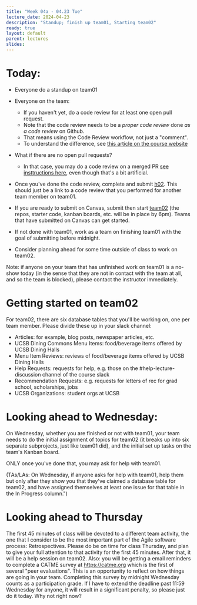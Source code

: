 ```yaml
---
title: "Week 04a - 04.23 Tue"
lecture_date: 2024-04-23
description: "Standup; finish up team01, Starting team02"
ready: true
layout: default
parent: lectures
slides:
---
```


<!-- # Update on team01 progress

Overall, it appears that 7 of the 12 teams are pretty close to finishing up and submitting team01, so we will start team02 today, which keeps us on schedule.  Note that if the schedule slips, it doesn't impact the staff—it impacts all of you.   The number one piece of feedback that I consistently get on course evaluations is "start the legacy code projects" sooner.    I'm trying to do that.  But I can't do that without your help; you have to stay on schedule as well.

Andrew and I have gone through all 12 teams Kanban boards to give you some individual level team feedback on how you are doing.  Please look at that, and work as a team to address it. -->

# Today:
* Everyone do a standup on team01
* Everyone on the team:
  - If you haven't yet, do a code review for at least one open pull request.
  - Note that the code review needs to be a *proper code review* done *as a code review* on Github.
  - That means using the Code Review workflow, not just a "comment".
  - To understand the difference, see [this article on the course website](https://ucsb-cs156.github.io/topics/code_reviews/code_reviews_github.html)
* What if there are no open pull requests?
  - In that case, you may do a code review on a merged PR [see insttructions here](https://ucsb-cs156.github.io/topics/code_reviews/reviewing_a_merged_PR.html), even though that's a bit artificial.

* Once you've done the code review, complete and submit [h02](https://ucsb-cs156.github.io/s24/hwk/h02). This should just be a link to a code review that you performed for another team member on team01.
* If you are ready to submit on Canvas, submit then start [team02](https://ucsb-cs156.github.io/w24/lab/team02.html) (the repos, starter code, kanban boards, etc. will be in place by 6pm).   Teams that have submitted on Canvas can get started.
* If not done with team01, work as a team on finishing team01 with the goal of submitting before midnight.
* Consider planning ahead for some time outside of class to work on team02.

Note: if anyone on your team that has unfinished work on team01 is a no-show today (in the sense that they are not in contact with the team at all, and so the team is blocked), please contact the instructor immediately.

# Getting started on team02

For team02, there are six database tables that you'll be working on, one per team member.  Please divide these up in your slack channel:
* Articles: for example, blog posts, newspaper articles, etc.
* UCSB Dining Commons Menu Items: food/beverage items offered by UCSB Dining Halls
* Menu Item Reviews: reviews of food/beverage items offered by UCSB Dining Halls
* Help Requests: requests for help, e.g. those on the #help-lecture-discussion channel of the course slack
* Recommendation Requests: e.g. requests for letters of rec for grad school, scholarships, jobs
* UCSB Organizations: student orgs at UCSB

# Looking ahead to Wednesday:

On Wednesday, whether you are finished or not with team01,  your team needs to do the initial assignment of topics for team02 (it breaks up into six separate subprojects, just like team01 did), and the initial set up tasks on the team's Kanban board.

ONLY once you've done that, you may ask for help with team01.

(TAs/LAs: On Wednesday, if anyone asks for help with team01, help them but only after they show you that they've claimed a database table for team02, and have assigned themselves at least one issue for that table in the In Progress column.")

# Looking ahead to Thursday

The first 45 minutes of class will be devoted to a different team activity, the one that I consider to be the most important part of the Agile software process: Retrospectives.    Please do be on time for class Thursday, and plan to give your full attention to that activity for the first 45 minutes.   After that, it will be a help session on team02.
Also: you will be getting a email reminders to complete a CATME survey at https://catme.org which is the first of several "peer evaluations".  This is an opportunity to reflect on how things are going in your team.    Completing this survey by midnight Wednesday counts as a participation grade.   If I have to extend the deadline past 11:59 Wednesday for anyone, it will result in a significant penalty, so please just do it today.  Why not right now?

